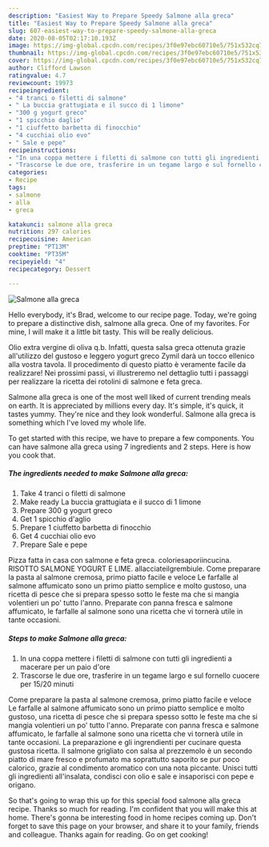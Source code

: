 ```yaml
---
description: "Easiest Way to Prepare Speedy Salmone alla greca"
title: "Easiest Way to Prepare Speedy Salmone alla greca"
slug: 607-easiest-way-to-prepare-speedy-salmone-alla-greca
date: 2020-08-05T02:17:10.193Z
image: https://img-global.cpcdn.com/recipes/3f0e97ebc60710e5/751x532cq70/salmone-alla-greca-recipe-main-photo.jpg
thumbnail: https://img-global.cpcdn.com/recipes/3f0e97ebc60710e5/751x532cq70/salmone-alla-greca-recipe-main-photo.jpg
cover: https://img-global.cpcdn.com/recipes/3f0e97ebc60710e5/751x532cq70/salmone-alla-greca-recipe-main-photo.jpg
author: Clifford Lawson
ratingvalue: 4.7
reviewcount: 19973
recipeingredient:
- "4 tranci o filetti di salmone"
- " La buccia grattugiata e il succo di 1 limone"
- "300 g yogurt greco"
- "1 spicchio daglio"
- "1 ciuffetto barbetta di finocchio"
- "4 cucchiai olio evo"
- " Sale e pepe"
recipeinstructions:
- "In una coppa mettere i filetti di salmone con tutti gli ingredienti a macerare per un paio d&#39;ore"
- "Trascorse le due ore, trasferire in un tegame largo e sul fornello cuocere per 15/20 minuti"
categories:
- Recipe
tags:
- salmone
- alla
- greca

katakunci: salmone alla greca 
nutrition: 297 calories
recipecuisine: American
preptime: "PT13M"
cooktime: "PT35M"
recipeyield: "4"
recipecategory: Dessert

---
```



![Salmone alla greca](https://img-global.cpcdn.com/recipes/3f0e97ebc60710e5/751x532cq70/salmone-alla-greca-recipe-main-photo.jpg)

Hello everybody, it's Brad, welcome to our recipe page. Today, we're going to prepare a distinctive dish, salmone alla greca. One of my favorites. For mine, I will make it a little bit tasty. This will be really delicious.

Olio extra vergine di oliva q.b. Infatti, questa salsa greca ottenuta grazie all&#39;utilizzo del gustoso e leggero yogurt greco Zymil darà un tocco ellenico alla vostra tavola. Il procedimento di questo piatto è veramente facile da realizzare! Nei prossimi passi, vi illustreremo nel dettaglio tutti i passaggi per realizzare la ricetta dei rotolini di salmone e feta greca.

Salmone alla greca is one of the most well liked of current trending meals on earth. It is appreciated by millions every day. It's simple, it's quick, it tastes yummy. They're nice and they look wonderful. Salmone alla greca is something which I've loved my whole life.


To get started with this recipe, we have to prepare a few components. You can have salmone alla greca using 7 ingredients and 2 steps. Here is how you cook that.

<!--inarticleads1-->

##### The ingredients needed to make Salmone alla greca:

1. Take 4 tranci o filetti di salmone
1. Make ready  La buccia grattugiata e il succo di 1 limone
1. Prepare 300 g yogurt greco
1. Get 1 spicchio d&#39;aglio
1. Prepare 1 ciuffetto barbetta di finocchio
1. Get 4 cucchiai olio evo
1. Prepare  Sale e pepe


Pizza fatta in casa con salmone e feta greca. coloriesaporiincucina. RISOTTO SALMONE YOGURT E LIME. allacciateilgrembiule. Come preparare la pasta al salmone cremosa, primo piatto facile e veloce Le farfalle al salmone affumicato sono un primo piatto semplice e molto gustoso, una ricetta di pesce che si prepara spesso sotto le feste ma che si mangia volentieri un po&#39; tutto l&#39;anno. Preparate con panna fresca e salmone affumicato, le farfalle al salmone sono una ricetta che vi tornerà utile in tante occasioni. 

<!--inarticleads2-->

##### Steps to make Salmone alla greca:

1. In una coppa mettere i filetti di salmone con tutti gli ingredienti a macerare per un paio d&#39;ore
1. Trascorse le due ore, trasferire in un tegame largo e sul fornello cuocere per 15/20 minuti


Come preparare la pasta al salmone cremosa, primo piatto facile e veloce Le farfalle al salmone affumicato sono un primo piatto semplice e molto gustoso, una ricetta di pesce che si prepara spesso sotto le feste ma che si mangia volentieri un po&#39; tutto l&#39;anno. Preparate con panna fresca e salmone affumicato, le farfalle al salmone sono una ricetta che vi tornerà utile in tante occasioni. La preparazione e gli ingrendienti per cucinare questa gustosa ricetta. Il salmone grigliato con salsa al prezzemolo è un secondo piatto di mare fresco e profumato ma soprattutto saporito se pur poco calorico, grazie al condimento aromatico con una nota piccante. Unisci tutti gli ingredienti all&#39;insalata, condisci con olio e sale e insaporisci con pepe e origano. 

So that's going to wrap this up for this special food salmone alla greca recipe. Thanks so much for reading. I'm confident that you will make this at home. There's gonna be interesting food in home recipes coming up. Don't forget to save this page on your browser, and share it to your family, friends and colleague. Thanks again for reading. Go on get cooking!
